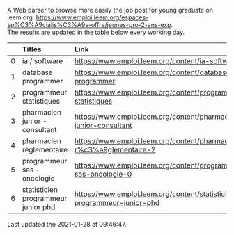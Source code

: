 A Web parser to browse more easily the job post for young graduate on leem.org: https://www.emploi.leem.org/espaces-sp%C3%A9cialis%C3%A9s-offre/jeunes-pro-2-ans-exp.  
The results are updated in the table below every working day.  


|    | Titles                              | Link                                                                    |   Department |   Consulted |
|---:|:------------------------------------|:------------------------------------------------------------------------|-------------:|------------:|
|  0 | ia / software                       | https://www.emploi.leem.org/content/ia-software                         |           75 |        1016 |
|  1 | database programmer                 | https://www.emploi.leem.org/content/database-programmer                 |           92 |        2445 |
|  2 | programmeur statistiques            | https://www.emploi.leem.org/content/programmeur-statistiques            |           92 |        2787 |
|  3 | pharmacien junior - consultant      | https://www.emploi.leem.org/content/pharmacien-junior-consultant        |           75 |          21 |
|  4 | pharmacien réglementaire            | https://www.emploi.leem.org/content/pharmacien-r%c3%a9glementaire-2     |           75 |         934 |
|  5 | programmeur sas - oncologie         | https://www.emploi.leem.org/content/programmeur-sas-oncologie-0         |           75 |         838 |
|  6 | statisticien programmeur junior phd | https://www.emploi.leem.org/content/statisticien-programmeur-junior-phd |           75 |         310 |
  
Last updated the 2021-01-28 at 09:46:47.
